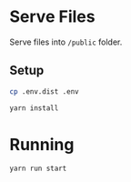 # Serve Files

Serve files into `/public` folder.

## Setup

```bash
cp .env.dist .env

yarn install
```

# Running

```bash
yarn run start
```
